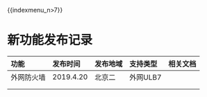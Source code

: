 {{indexmenu_n>7}}


# 新功能发布记录

| 功能 | 发布时间 | 发布地域 | 支持类型 | 相关文档 |
| :--- | :--- | :--- | :--- | :--- |
| 外网防火墙 | 2019.4.20 | 北京二 | 外网ULB7 |  |
|  |  |  |   |  |
|  |  |  |  |  |




